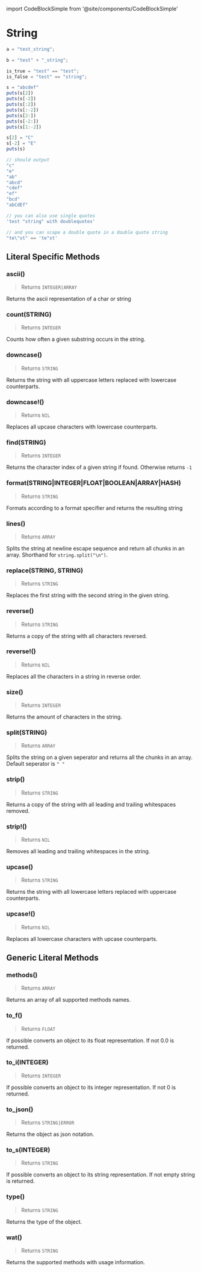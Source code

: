 import CodeBlockSimple from '@site/components/CodeBlockSimple'

# String




```js
a = "test_string";

b = "test" + "_string";

is_true = "test" == "test";
is_false = "test" == "string";

s = "abcdef"
puts(s[2])
puts(s[-2])
puts(s[:2])
puts(s[:-2])
puts(s[2:])
puts(s[-2:])
puts(s[1:-2])

s[2] = "C"
s[-2] = "E"
puts(s)

// should output
"c"
"e"
"ab"
"abcd"
"cdef"
"ef"
"bcd"
"abCdEf"

// you can also use single quotes
'test "string" with doublequotes'

// and you can scape a double quote in a double quote string
"te\"st" == 'te"st'

```

## Literal Specific Methods

### ascii()
> Returns `INTEGER|ARRAY`

Returns the ascii representation of a char or string


<CodeBlockSimple input='"a".ascii()
"abc".ascii()
' output='97
[97, 98, 99]
' />


### count(STRING)
> Returns `INTEGER`

Counts how often a given substring occurs in the string.





### downcase()
> Returns `STRING`

Returns the string with all uppercase letters replaced with lowercase counterparts.





### downcase!()
> Returns `NIL`

Replaces all upcase characters with lowercase counterparts.





### find(STRING)
> Returns `INTEGER`

Returns the character index of a given string if found. Otherwise returns `-1`





### format(STRING|INTEGER|FLOAT|BOOLEAN|ARRAY|HASH)
> Returns `STRING`

Formats according to a format specifier and returns the resulting string





### lines()
> Returns `ARRAY`

Splits the string at newline escape sequence and return all chunks in an array. Shorthand for `string.split("\n")`.





### replace(STRING, STRING)
> Returns `STRING`

Replaces the first string with the second string in the given string.





### reverse()
> Returns `STRING`

Returns a copy of the string with all characters reversed.





### reverse!()
> Returns `NIL`

Replaces all the characters in a string in reverse order.





### size()
> Returns `INTEGER`

Returns the amount of characters in the string.





### split(STRING)
> Returns `ARRAY`

Splits the string on a given seperator and returns all the chunks in an array. Default seperator is `" "`





### strip()
> Returns `STRING`

Returns a copy of the string with all leading and trailing whitespaces removed.





### strip!()
> Returns `NIL`

Removes all leading and trailing whitespaces in the string.





### upcase()
> Returns `STRING`

Returns the string with all lowercase letters replaced with uppercase counterparts.





### upcase!()
> Returns `NIL`

Replaces all lowercase characters with upcase counterparts.






## Generic Literal Methods

### methods()
> Returns `ARRAY`

Returns an array of all supported methods names.


<CodeBlockSimple input='"test".methods()
' output='["upcase", "find", "format", "reverse", "split", "replace", "strip!", "count", "reverse!", "lines", "downcase!", "upcase!", "size", "to_i", "strip", "downcase"]
' />


### to_f()
> Returns `FLOAT`

If possible converts an object to its float representation. If not 0.0 is returned.


<CodeBlockSimple input='1.to_f()
"1.4".to_f()
nil.to_f()
' output='1.0
1.4
0.0
' />


### to_i(INTEGER)
> Returns `INTEGER`

If possible converts an object to its integer representation. If not 0 is returned.


<CodeBlockSimple input='true.to_i()
false.to_i()
1234.to_i()
"4".to_i()
"10011010010"to_i(2)
"2322".to_i(8)
"0x2322".to_i()
' output='1
0
1234
4
1234
1234
1234
' />


### to_json()
> Returns `STRING|ERROR`

Returns the object as json notation.


<CodeBlockSimple input='a = {"test": 1234}
a.to_json()
' output='{"test": 1234}
"{\"test\":1234}"
' />


### to_s(INTEGER)
> Returns `STRING`

If possible converts an object to its string representation. If not empty string is returned.


<CodeBlockSimple input='true.to_s()
1234.to_s()
1234.to_s(2)
1234.to_s(8)
1234.to_s(10)
"test".to_s()
1.4.to_s()
' output='"true"
"1234"
"10011010010"
"2322"
"1234"
"test"
"1.4"
' />


### type()
> Returns `STRING`

Returns the type of the object.


<CodeBlockSimple input='"test".type()
' output='"STRING"
' />


### wat()
> Returns `STRING`

Returns the supported methods with usage information.


<CodeBlockSimple input='true.wat()
' output='"BOOLEAN supports the following methods:
  to_s()"
' />


